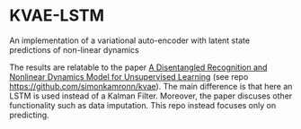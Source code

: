 # KVAE-LSTM
An implementation of a variational auto-encoder with latent state predictions of non-linear dynamics

The results are relatable to the paper [A Disentangled Recognition and Nonlinear Dynamics Model for Unsupervised Learning](https://arxiv.org/abs/1710.05741) (see repo https://github.com/simonkamronn/kvae).
The main difference is that here an LSTM is used instead of a Kalman Filter.
Moreover, the paper discuses other functionality such as data imputation. This repo instead focuses only on predicting.
